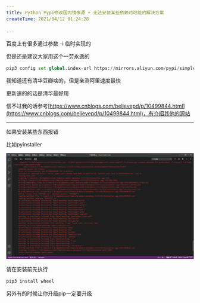 ```yaml
---
title: Python Pypi修改国内镜像源 + 无法安装某些依赖时可能的解决方案
createTime: 2021/04/12 01:24:28

---
```


百度上有很多通过参数 -i 临时实现的

但是还是建议大家用这个一劳永逸的

```python
pip3 config set global.index-url https://mirrors.aliyun.com/pypi/simple/
```

我知道还有清华豆瓣啥的，但是亲测阿里速度最快

更新速的的话是清华最好用

信不过我的话参考[https://www.cnblogs.com/believepd/p/10499844.html](https://www.cnblogs.com/believepd/p/10499844.html)，有介绍其他的源站

------------------

如果安装某些东西报错

比如pyinstaller

![](../images/d650e08882ace74685492585f045782a.png)

请在安装前先执行

```python
pip3 install wheel
```
另外有的时候让你升级pip一定要升级
